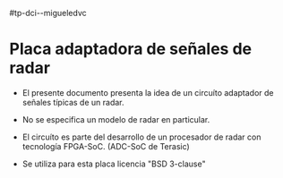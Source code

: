 #tp-dci--migueledvc

Placa adaptadora de señales de radar
====================================

+ El presente documento presenta la idea de un circuíto adaptador de señales típicas de un radar.

+ No se especifica un modelo de radar en particular.

+ El circuíto es parte del desarrollo de un procesador de radar con tecnología FPGA-SoC. (ADC-SoC de Terasic)

+ Se utiliza para esta placa licencia "BSD 3-clause"

